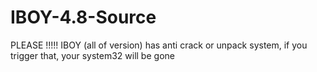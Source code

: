 # IBOY-4.8-Source
PLEASE !!!!!
IBOY (all of version) has anti crack or unpack system, if you trigger that,  your system32 will be gone
